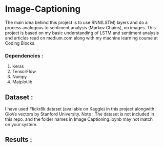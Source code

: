 # Image-Captioning

The main idea behind this project is to use RNN(LSTM) layers and do a process analogous to sentiment analysis (Markov Chains), on images.
This project is based on my basic understanding of LSTM and sentiment analysis and articles read on medium.com along with my machine learning course at Coding Blocks.

### Dependencies :
  
  1. Keras
  2. TensorFlow
  3. Numpy
  5. Matplotlib

## Dataset :

I have used Flickr8k dataset (available on Kaggle) in this project alongwith GloVe vectors by Stanford University.
Note : The dataset is not included in this repo. and the folder names in Image Captioning.ipynb may not match on your system.


## Results : 



